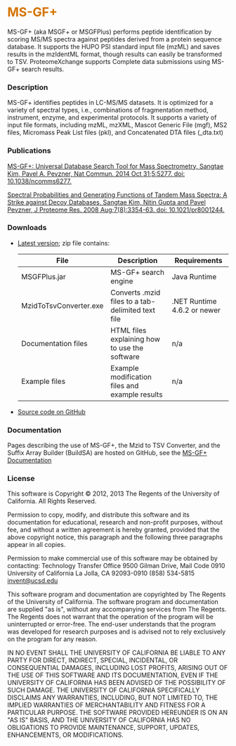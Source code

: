 # __<span style="color:#D57500">MS-GF+</span>__
MS-GF+ (aka MSGF+ or MSGFPlus) performs peptide identification by scoring MS/MS spectra against peptides derived from a protein sequence database. It supports the HUPO PSI standard input file (mzML) and saves results in the mzIdentML format, though results can easily be transformed to TSV. ProteomeXchange supports Complete data submissions using MS-GF+ search results.

### Description
MS-GF+ identifies peptides in LC-MS/MS datasets.  It is optimized for a variety of spectral types, i.e., combinations of fragmentation method, instrument, enzyme, and experimental protocols. It supports a variety of input file formats, including mzML, mzXML, Mascot Generic File (mgf), MS2 files, Micromass Peak List files (pkl), and Concatenated DTA files (_dta.txt)

### Publications
[MS-GF+: Universal Database Search Tool for Mass Spectrometry, Sangtae Kim, Pavel A. Pevzner, Nat Commun. 2014 Oct 31;5:5277. doi: 10.1038/ncomms6277.](https://pubmed.ncbi.nlm.nih.gov/25358478/)

[Spectral Probabilities and Generating Functions of Tandem Mass Spectra: A Strike against Decoy Databases, Sangtae Kim, Nitin Gupta and Pavel Pevzner, J Proteome Res. 2008 Aug;7(8):3354-63. doi: 10.1021/pr8001244.](https://pubmed.ncbi.nlm.nih.gov/18597511/)

### Downloads
* [Latest version](https://github.com/MSGFPlus/msgfplus/releases/latest); zip file contains:

  | File | Description | Requirements |
  |---|---|---|
  | MSGFPlus.jar | MS-GF+ search engine | Java Runtime |
  | MzidToTsvConverter.exe | Converts .mzid files to a tab-delimited text file | .NET Runtime 4.6.2 or newer
  | Documentation files | HTML files explaining how to use the software | n/a
  | Example files | Example modification files and example results | n/a
* [Source code on GitHub](https://github.com/MSGFPlus/msgfplus)

### Documentation
Pages describing the use of MS-GF+, the Mzid to TSV Converter, and the Suffix Array Builder (BuildSA) are hosted on GitHub, see the [MS-GF+ Documentation](https://msgfplus.github.io/msgfplus/)

### License
This software is Copyright © 2012, 2013 The Regents of the University of California. All Rights Reserved.

Permission to copy, modify, and distribute this software and its documentation for educational, research and non-profit purposes, without fee, and without a written agreement is hereby granted, provided that the above copyright notice, this paragraph and the following three paragraphs appear in all copies.

Permission to make commercial use of this software may be obtained by contacting:
Technology Transfer Office
9500 Gilman Drive, Mail Code 0910
University of California
La Jolla, CA 92093-0910
(858) 534-5815
invent@ucsd.edu

This software program and documentation are copyrighted by The Regents of the University of California. The software program and documentation are supplied "as is", without any accompanying services from The Regents. The Regents does not warrant that the operation of the program will be uninterrupted or error-free. The end-user understands that the program was developed for research purposes and is advised not to rely exclusively on the program for any reason.

IN NO EVENT SHALL THE UNIVERSITY OF CALIFORNIA BE LIABLE TO
ANY PARTY FOR DIRECT, INDIRECT, SPECIAL, INCIDENTAL, OR
CONSEQUENTIAL DAMAGES, INCLUDING LOST PROFITS, ARISING
OUT OF THE USE OF THIS SOFTWARE AND ITS DOCUMENTATION,
EVEN IF THE UNIVERSITY OF CALIFORNIA HAS BEEN ADVISED OF
THE POSSIBILITY OF SUCH DAMAGE. THE UNIVERSITY OF
CALIFORNIA SPECIFICALLY DISCLAIMS ANY WARRANTIES,
INCLUDING, BUT NOT LIMITED TO, THE IMPLIED WARRANTIES OF
MERCHANTABILITY AND FITNESS FOR A PARTICULAR PURPOSE.
THE SOFTWARE PROVIDED HEREUNDER IS ON AN "AS IS" BASIS, AND THE UNIVERSITY OF CALIFORNIA HAS NO OBLIGATIONS TO
PROVIDE MAINTENANCE, SUPPORT, UPDATES, ENHANCEMENTS, OR
MODIFICATIONS.

